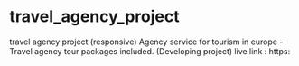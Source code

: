 # travel_agency_project
travel agency project (responsive) Agency service for tourism in europe - Travel agency tour packages included. (Developing project)
live link : https:
